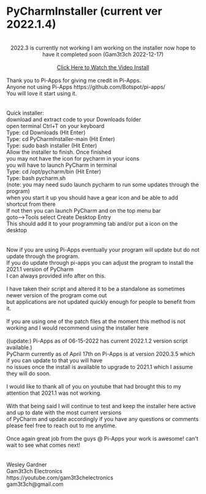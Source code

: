 # PyCharmInstaller  (current ver 2022.1.4)
</br>
<center>2022.3 is currently not working I am working on the installer now hope to have it completed soon (Gam3t3ch 2022-12-17)</center>
</br>
<center><a href="https://youtu.be/2tS1UfC9rPk" target="_blank">Click Here to Watch the Video Install</a></br></center>
</br>
Thank you to Pi-Apps for giving me credit in Pi-Apps.</br>
Anyone not using Pi-Apps https://github.com/Botspot/pi-apps/</br>
You will love it start using it.</br>
</br></br>
Quick installer:</br>
download and extract code to your Downloads folder</br>
open terminal Ctrl+T on your keyboard</br>
Type: cd Downloads  (Hit Enter) </br>
Type: cd PyCharmInstaller-main (Hit Enter)</br>
Type: sudo bash installer (Hit Enter)</br>
Allow the installer to finish. Once finished </br>
you may not have the icon for pycharm in your icons </br>
you will have to launch PyCharm in terminal</br>
Type: cd /opt/pycharm/bin  (Hit Enter) </br>
Type: bash pycharm.sh </br>
(note: you may need sudo launch pycharm to run some updates through the program)</br>
when you start it up you should have a gear icon and be able to add shortcut from there </br>
If not then you can launch PyCharm and on the top menu bar</br>
goto-->Tools select Create Desktop Entry</br>
This should add it to your programming tab and/or put a icon on the desktop</br>
</br></br>
Now if you are using Pi-Apps eventually your program will update but do not update through the program.</br>
If you do update through pi-apps you can adjust the program to install the 2021.1 version of PyCharm</br>
I can always provided info after on this.</br>
</br>
I have taken their script and altered it to be a standalone as sometimes newer version of the program come out</br>
but applications are not updated quickly enough for people to benefit from it.</br>
</br>
If you are using one of the patch files at the moment this method is not working and I would recommend using the installer here</br>
</br>
((update:) Pi-Apps as of 06-15-2022 has current 2022.1.2 version script available.)
</br>
PyCharm currently as of April 17th on Pi-Apps is at version 2020.3.5 which if you can update to that you will have</br>
no issues once the install is available to upgrade to 2021.1 which I assume they will do soon.</br>
</br>
I would like to thank all of you on youtube that had brought this to my attention that 2021.1 was not working.</br>
</br>
With that being said I will continue to test and keep the installer here active and up to date with the most current versions</br>
of PyCharm and update accordingly if you have any questions or comments please feel free to reach out to me anytime.</br>
</br>
Once again great job from the guys @ Pi-Apps your work is awesome! can't wait to see what comes next!</br>
</br></br>
Wesley Gardner</br>
Gam3t3ch Electronics</br>
https://youtube.com/gam3t3chelectronics</br>
gam3t3ch@gmail.com</br>
</br></br>
